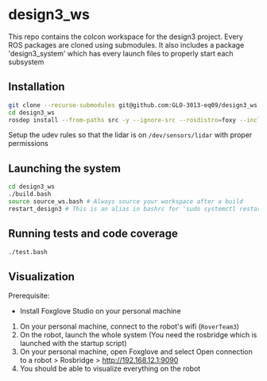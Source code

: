 # design3_ws

This repo contains the colcon workspace for the design3 project. Every ROS packages are cloned using submodules. It also includes a package 'design3_system' which has every launch files to properly start each subsystem

## Installation

```bash
git clone --recurse-submodules git@github.com:GLO-3013-eq09/design3_ws.git
cd design3_ws
rosdep install --from-paths src -y --ignore-src --rosdistro=foxy --include-eol-distros
```

Setup the udev rules so that the lidar is on `/dev/sensors/lidar` with proper permissions

## Launching the system

```bash
cd design3_ws
./build.bash
source source_ws.bash # Always source your workspace after a build
restart_design3 # This is an alias in bashrc for 'sudo systemctl restart design3-system.service'
```

## Running tests and code coverage

```bash
./test.bash
```

## Visualization

Prerequisite:

- Install Foxglove Studio on your personal machine

1. On your personal machine, connect to the robot's wifi (`RoverTeam3`)
2. On the robot, launch the whole system (You need the rosbridge which is launched with the startup script)
3. On your personal machine, open Foxglove and select Open connection to a robot > Rosbridge > http://192.168.12.1:9090
4. You should be able to visualize everything on the robot
